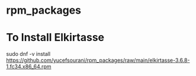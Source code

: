 # rpm_packages

# To Install Elkirtasse

sudo dnf -v install https://github.com/yucefsourani/rpm_packages/raw/main/elkirtasse-3.6.8-1.fc34.x86_64.rpm
